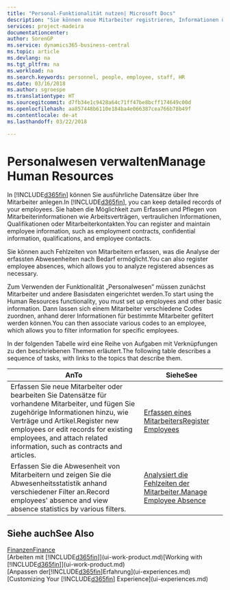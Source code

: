 ```yaml
---
title: "Personal-Funktionalität nutzen| Microsoft Docs"
description: "Sie können neue Mitarbeiter registrieren, Informationen über bestehende Mitarbeiter bearbeiten und Fehlzeiten aufzeichnen und analysieren."
services: project-madeira
documentationcenter: 
author: SorenGP
ms.service: dynamics365-business-central
ms.topic: article
ms.devlang: na
ms.tgt_pltfrm: na
ms.workload: na
ms.search.keywords: personnel, people, employee, staff, HR
ms.date: 03/16/2018
ms.author: sgroespe
ms.translationtype: HT
ms.sourcegitcommit: d7fb34e1c9428a64c71ff47be8bcff174649c00d
ms.openlocfilehash: aa857448b6110e184ba4e066387cea766b78b49f
ms.contentlocale: de-at
ms.lasthandoff: 03/22/2018

---
```

# <a name="manage-human-resources"></a><span data-ttu-id="5ac04-103">Personalwesen verwalten</span><span class="sxs-lookup"><span data-stu-id="5ac04-103">Manage Human Resources</span></span>
<span data-ttu-id="5ac04-104">In [!INCLUDE[d365fin](includes/d365fin_md.md)] können Sie ausführliche Datensätze über Ihre Mitarbeiter anlegen.</span><span class="sxs-lookup"><span data-stu-id="5ac04-104">In [!INCLUDE[d365fin](includes/d365fin_md.md)], you can keep detailed records of your employees.</span></span> <span data-ttu-id="5ac04-105">Sie haben die Möglichkeit zum Erfassen und Pflegen von Mitarbeiterinformationen wie Arbeitsverträgen, vertraulichen Informationen, Qualifikationen oder Mitarbeiterkontakten.</span><span class="sxs-lookup"><span data-stu-id="5ac04-105">You can register and maintain employee information, such as employment contracts, confidential information, qualifications, and employee contacts.</span></span>

<span data-ttu-id="5ac04-106">Sie können auch Fehlzeiten von Mitarbeitern erfassen, was die Analyse der erfassten Abwesenheiten nach Bedarf ermöglicht.</span><span class="sxs-lookup"><span data-stu-id="5ac04-106">You can also register employee absences, which allows you to analyze registered absences as necessary.</span></span>

<span data-ttu-id="5ac04-107">Zum Verwenden der Funktionalität „Personalwesen” müssen zunächst Mitarbeiter und andere Basisdaten eingerichtet werden.</span><span class="sxs-lookup"><span data-stu-id="5ac04-107">To start using the Human Resources functionality, you must set up employees and other basic information.</span></span> <span data-ttu-id="5ac04-108">Dann lassen sich einem Mitarbeiter verschiedene Codes zuordnen, anhand derer Informationen für bestimmte Mitarbeiter gefiltert werden können.</span><span class="sxs-lookup"><span data-stu-id="5ac04-108">You can then associate various codes to an employee, which allows you to filter information for specific employees.</span></span>

<span data-ttu-id="5ac04-109">In der folgenden Tabelle wird eine Reihe von Aufgaben mit Verknüpfungen zu den beschriebenen Themen erläutert.</span><span class="sxs-lookup"><span data-stu-id="5ac04-109">The following table describes a sequence of tasks, with links to the topics that describe them.</span></span>

| <span data-ttu-id="5ac04-110">An</span><span class="sxs-lookup"><span data-stu-id="5ac04-110">To</span></span> | <span data-ttu-id="5ac04-111">Siehe</span><span class="sxs-lookup"><span data-stu-id="5ac04-111">See</span></span> |
| --- | --- |
| <span data-ttu-id="5ac04-112">Erfassen Sie neue Mitarbeiter oder bearbeiten Sie Datensätze für vorhandene Mitarbeiter, und fügen Sie zugehörige Informationen hinzu, wie Verträge und Artikel.</span><span class="sxs-lookup"><span data-stu-id="5ac04-112">Register new employees or edit records for existing employees, and attach related information, such as contracts and articles.</span></span> |[<span data-ttu-id="5ac04-113">Erfassen eines Mitarbeiters</span><span class="sxs-lookup"><span data-stu-id="5ac04-113">Register Employees</span></span>](hr-how-register-employees.md) |
| <span data-ttu-id="5ac04-114">Erfassen Sie die Abwesenheit von Mitarbeitern und zeigen Sie die Abwesenheitsstatistik anhand verschiedener Filter an.</span><span class="sxs-lookup"><span data-stu-id="5ac04-114">Record employees' absence and view absence statistics by various filters.</span></span> |[<span data-ttu-id="5ac04-115">Analysiert die Fehlzeiten der Mitarbeiter.</span><span class="sxs-lookup"><span data-stu-id="5ac04-115">Manage Employee Absence</span></span>](hr-how-manage-absence.md) |

## <a name="see-also"></a><span data-ttu-id="5ac04-116">Siehe auch</span><span class="sxs-lookup"><span data-stu-id="5ac04-116">See Also</span></span>
[<span data-ttu-id="5ac04-117">Finanzen</span><span class="sxs-lookup"><span data-stu-id="5ac04-117">Finance</span></span>](finance.md)  
<span data-ttu-id="5ac04-118">[Arbeiten mit [!INCLUDE[d365fin](includes/d365fin_md.md)]](ui-work-product.md)</span><span class="sxs-lookup"><span data-stu-id="5ac04-118">[Working with [!INCLUDE[d365fin](includes/d365fin_md.md)]](ui-work-product.md)</span></span>  
<span data-ttu-id="5ac04-119">[Anpassen der[!INCLUDE[d365fin](includes/d365fin_md.md)]Erfahrung](ui-experiences.md)</span><span class="sxs-lookup"><span data-stu-id="5ac04-119">[Customizing Your [!INCLUDE[d365fin](includes/d365fin_md.md)] Experience](ui-experiences.md)</span></span>        

